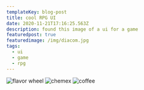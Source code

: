 ```yaml
---
templateKey: blog-post
title: cool RPG UI
date: 2020-11-21T17:16:25.563Z
description: found this image of a ui for a game
featuredpost: true
featuredimage: /img/diacom.jpg
tags:
  - ui
  - game
  - rpg
---
```

![flavor wheel](/img/Diacom.jpg)
![chemex](/img/chemex.jpg)
![coffee](/img/coffee.png)